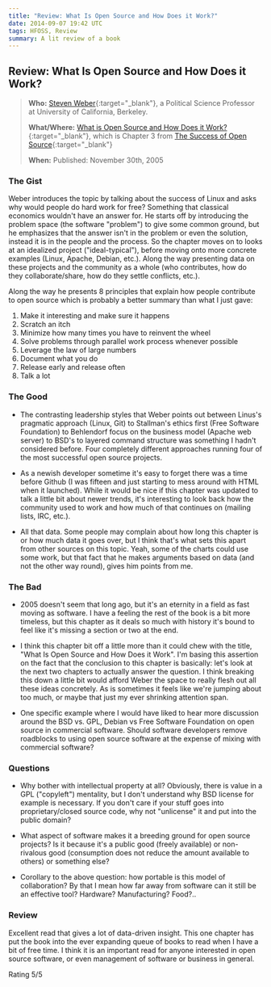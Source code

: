```yaml
---
title: "Review: What Is Open Source and How Does it Work?"
date: 2014-09-07 19:42 UTC
tags: HFOSS, Review
summary: A lit review of a book
---
```


## Review: What Is Open Source and How Does it Work?

>**Who:** [Steven Weber](http://en.wikipedia.org/wiki/Steven_Weber_(professor)){:target="_blank"}, a Political Science Professor at University of California, Berkeley.
>
>**What/Where:** [What is Open Source and How Does it Work?](http://hfoss-fossrit.rhcloud.com/static/books/Weber-SuccessofOpenSource-Chap3.pdf){:target="_blank"}, which is Chapter 3 from [The Success of Open Source](http://smile.amazon.com/Success-Open-Source-Steven-Weber/dp/0674018583/ref=smi_www_rcolv2_go_smi?_encoding=UTF8&*Version*=1&*entries*=0){:target="_blank"}
>
>**When:** Published: November 30th, 2005

### The Gist

Weber introduces the topic by talking about the success of Linux and asks why would people do hard work for free? Something that classical economics wouldn't have an answer for. He starts off by introducing the problem space (the software "problem") to give some common ground, but he emphasizes that the answer isn't in the problem or even the solution, instead it is in the people and the process. So the chapter moves on to looks at an idealized project ("ideal-typical"), before moving onto more concrete examples (Linux, Apache, Debian, etc.). Along the way presenting data on these projects and the community as a whole (who contributes, how do they collaborate/share, how do they settle conflicts, etc.).

Along the way he presents 8 principles that explain how people contribute to open source which is probably a better summary than what I just gave:

1. Make it interesting and make sure it happens
2. Scratch an itch
3. Minimize how many times you have to reinvent the wheel
4. Solve problems through parallel work process whenever possible
5. Leverage the law of large numbers
6. Document what you do
7. Release early and release often
8. Talk a lot

### The Good
* The contrasting leadership styles that Weber points out between Linus's pragmatic approach (Linux, Git) to Stallman's ethics first (Free Software Foundation) to Behlendorf focus on the business model (Apache web server) to BSD's to layered command structure was something I hadn't considered before. Four completely different approaches running four of the  most successful open source projects.

* As a newish developer sometime it's easy to forget there was a time before Github (I was fifteen and just starting to mess around with HTML when it launched). While it would be nice if this chapter was updated to talk a little bit about newer trends, it's interesting to look back how the community used to work and how much of that continues on (mailing lists, IRC, etc.).

* All that data. Some people may complain about how long this chapter is or how much data it goes over, but I think that's what sets this apart from other sources on this topic. Yeah, some of the charts could use some work, but that fact that he makes arguments based on data (and not the other way round), gives him points from me.

### The Bad

* 2005 doesn't seem that long ago, but it's an eternity in a field as fast moving as software. I have a feeling the rest of the book is a bit more timeless, but this chapter as it deals so much with history it's bound to feel like it's missing a section or two at the end.

* I think this chapter bit off a little more than it could chew with the title, "What Is Open Source and How Does it Work". I'm basing this assertion on the fact that the conclusion to this chapter is basically: let's look at the next two chapters to actually answer the question. I think breaking this down a little bit would afford Weber the space to really flesh out all these ideas concretely. As is sometimes it feels like we're jumping about too much, or maybe that just my ever shrinking attention span.

* One specific example where I would have liked to hear more discussion around the BSD vs. GPL, Debian vs Free Software Foundation on open source in commercial software. Should software developers remove roadblocks to using open source software at the expense of mixing with commercial software?

### Questions

*	Why bother with intellectual property at all? Obviously, there is value in a GPL ("copyleft") mentality, but I don't understand why BSD license for example is necessary. If you don't care if your stuff goes into proprietary/closed source code, why not "unlicense" it and put into the public domain?

* What aspect of software makes it a breeding ground for open source projects? Is it because it's a public good (freely available) or non-rivalous good (consumption does not reduce the amount available to others) or something else?

* Corollary to the above question: how portable is this model of collaboration? By that I mean how far away from software can it still be an effective tool? Hardware? Manufacturing? Food?..

### Review

Excellent read that gives a lot of data-driven insight. This one chapter has put the book into the ever expanding queue of books to read when I have a bit of free time. I think it is an important read for anyone interested in open source software, or even management of software or business in general.

Rating 5/5
